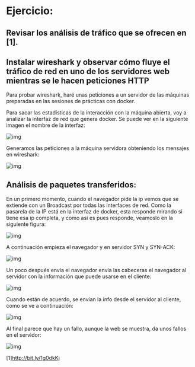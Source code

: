 # Ejercicio:
## Revisar los análisis de tráfico que se ofrecen en [1].
## Instalar wireshark y observar cómo fluye el tráfico de red en uno de los servidores web mientras se le hacen peticiones HTTP 

Para probar wireshark, haré  unas peticiones a un servidor de las máquinas preparadas en las sesiones de prácticas con docker.

Para sacar las estadísticas de la interacción con la máquina abierta, voy a analizar la interfaz de red que genera docker. Se puede ver en la siguiente imagen el nombre de la interfaz:

![img](./Imágenes/1.png)

Generamos las peticiones a la máquina servidora obteniendo los mensajes en wireshark:

![img](./Imágenes/2.png)


## Análisis de paquetes transferidos:

En un primero momento, cuando el navegador pide la ip vemos que se extiende con un Broadcast por todas las interfaces de red. Como la pasarela de la IP está en la interfaz de docker, esta responde mirando si tiene esa ip completa, y como así es pues responde, veamoslo en la siguiente figura:

![img](./Imágenes/3.png)

A continuación empieza el navegador y en servidor SYN y SYN-ACK:

![img](./Imágenes/4.png)

Un poco después envía el navegador envía las cabeceras el navegador al servidor con la información que puede usarse en el cliente:

![img](./Imágenes/5.png)

Cuando están de acuerdo, se envían la info desde el servidor al cliente, como se ve a continuación:

![img](./Imágenes/6.png)

Al final parece que hay un fallo, aunque la web se muestra, da unos fallos en el servidor: 

![img](./Imágenes/7.png)



[1]http://bit.ly/1g0dkKj
